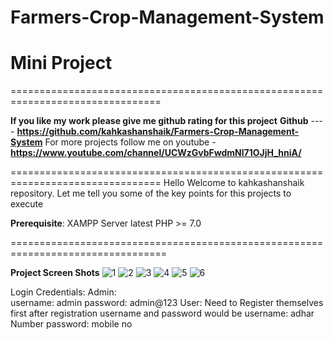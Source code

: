 # Farmers-Crop-Management-System
# Mini Project

================================================================================


 **If you like my work please give me github rating for this project**
 **Github** ---- **https://github.com/kahkashanshaik/Farmers-Crop-Management-System**
 For more projects follow me on youtube - **https://www.youtube.com/channel/UCWzGvbFwdmNl71OJjH_hniA/**

================================================================================
Hello Welcome to kahkashanshaik repository. Let me tell you some of the key points for this projects to execute
 
**Prerequisite**:
    XAMPP Server latest
    PHP >= 7.0

=================================================================================

  **Project Screen Shots**
![1](https://user-images.githubusercontent.com/93042682/138560783-29307599-b206-4aea-afcd-afac06253bed.png)
![2](https://user-images.githubusercontent.com/93042682/138560845-9f8ac72f-93db-422f-a349-29aac1ced787.png)
![3](https://user-images.githubusercontent.com/93042682/138560851-fefe1905-c397-4d95-b901-8d1f723556f5.png)
![4](https://user-images.githubusercontent.com/93042682/138560854-a558aa8c-4c8e-48ce-a49e-c88de237842f.png)
![5](https://user-images.githubusercontent.com/93042682/138560858-814096d5-f3e5-40c7-8e69-14bcda20da86.png)
![6](https://user-images.githubusercontent.com/93042682/138560861-c1e82d26-e422-4076-8848-073187e67cf0.png)


Login Credentials:
     Admin:  
          username: admin
          password: admin@123
     User:
          Need to Register themselves first after registration username and password would be
          username: adhar Number
          password: mobile no
